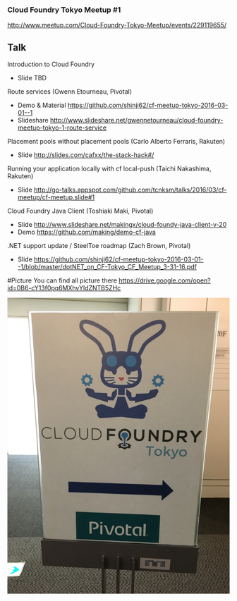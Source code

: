 ### Cloud Foundry Tokyo Meetup #1

http://www.meetup.com/Cloud-Foundry-Tokyo-Meetup/events/229119655/



## Talk
Introduction to Cloud Foundry
 * Slide TBD

Route services (Gwenn Etourneau, Pivotal) 
 * Demo & Material https://github.com/shinji62/cf-meetup-tokyo-2016-03-01--1
 * Slideshare   http://www.slideshare.net/gwennetourneau/cloud-foundry-meetup-tokyo-1-route-service

Placement pools without placement pools (Carlo Alberto Ferraris, Rakuten) 
 * Slide http://slides.com/cafxx/the-stack-hack#/
  
Running your application locally with cf local-push (Taichi Nakashima, Rakuten)
 * Slide http://go-talks.appspot.com/github.com/tcnksm/talks/2016/03/cf-meetup/cf-meetup.slide#1

Cloud Foundry Java Client (Toshiaki Maki, Pivotal) 
 * Slide http://www.slideshare.net/makingx/cloud-foundy-java-client-v-20
 * Demo https://github.com/making/demo-cf-java

.NET support update / SteelToe roadmap (Zach Brown, Pivotal)  
 * Slide https://github.com/shinji62/cf-meetup-tokyo-2016-03-01--1/blob/master/dotNET_on_CF-Tokyo_CF_Meetup_3-31-16.pdf


#Picture
 You can find all picture there
https://drive.google.com/open?id=0B6-cY13f0pq6MXhvYldZNTB5ZHc


!["Image"](images/IMG_0761.jpg)



